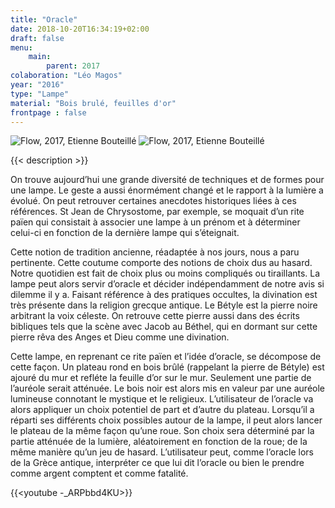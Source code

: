 ```yaml
---
title: "Oracle"
date: 2018-10-20T16:34:19+02:00
draft: false
menu:
    main:   
        parent: 2017
colaboration: "Léo Magos"
year: "2016"
type: "Lampe"
material: "Bois brulé, feuilles d'or"
frontpage : false 
---
```


![Flow, 2017, Etienne Bouteillé](/img/on_paper_generative_1.jpg)
![Flow, 2017, Etienne Bouteillé](/img/on_paper_generative_2.jpg)

{{< description >}}

On trouve aujourd’hui une grande diversité de techniques et de formes pour une lampe. Le geste a aussi énormément changé et le rapport à la lumière a évolué. On peut retrouver certaines anecdotes historiques liées à ces références. St Jean de Chrysostome, par exemple, se moquait d’un rite païen qui consistait à associer une lampe à un prénom et à déterminer celui-ci en fonction de la dernière lampe qui s’éteignait. 

Cette notion de tradition ancienne, réadaptée à nos jours, nous a paru pertinente. Cette coutume comporte des notions de choix dus au hasard. Notre quotidien est fait de choix plus ou moins compliqués ou tiraillants. La lampe peut alors servir d’oracle et décider indépendamment de notre avis si dilemme il y a. Faisant référence à des pratiques occultes, la divination est très présente dans la religion grecque antique. Le Bétyle est la pierre noire arbitrant la voix céleste. On retrouve cette pierre aussi dans des écrits bibliques tels que la scène avec Jacob au Béthel, qui en dormant sur cette pierre rêva des Anges et Dieu comme une divination.

Cette lampe, en reprenant ce rite païen et l’idée d’oracle, se décompose de cette façon. Un plateau rond en bois brûlé (rappelant la pierre de Bétyle) est ajouré du mur et refléte la feuille d’or sur le mur. Seulement une partie de l’auréole serait atténuée. Le bois noir est alors mis en valeur par une auréole lumineuse connotant le mystique et le religieux. L’utilisateur de l’oracle va alors appliquer un choix potentiel de part et d’autre du plateau. Lorsqu’il a réparti ses différents choix possibles autour de la lampe, il peut alors lancer le plateau de la même façon qu’une roue. Son choix sera déterminé par la partie atténuée de la lumière, aléatoirement en fonction de la roue; de la même manière qu’un jeu de hasard. L’utilisateur peut, comme l’oracle lors de la Grèce antique, interpréter ce que lui dit l’oracle ou bien le prendre comme argent comptent et comme fatalité.

{{<youtube -_ARPbbd4KU>}}
